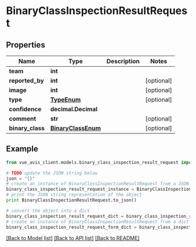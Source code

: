 # BinaryClassInspectionResultRequest


## Properties

Name | Type | Description | Notes
------------ | ------------- | ------------- | -------------
**team** | **int** |  |
**reported_by** | **int** |  | [optional]
**image** | **int** |  | [optional]
**type** | [**TypeEnum**](TypeEnum.md) |  | [optional]
**confidence** | **decimal.Decimal** |  |
**comment** | **str** |  | [optional]
**binary_class** | [**BinaryClassEnum**](BinaryClassEnum.md) |  | [optional]

## Example

```python
from vue_avis_client.models.binary_class_inspection_result_request import BinaryClassInspectionResultRequest

# TODO update the JSON string below
json = "{}"
# create an instance of BinaryClassInspectionResultRequest from a JSON string
binary_class_inspection_result_request_instance = BinaryClassInspectionResultRequest.from_json(json)
# print the JSON string representation of the object
print BinaryClassInspectionResultRequest.to_json()

# convert the object into a dict
binary_class_inspection_result_request_dict = binary_class_inspection_result_request_instance.to_dict()
# create an instance of BinaryClassInspectionResultRequest from a dict
binary_class_inspection_result_request_form_dict = binary_class_inspection_result_request.from_dict(binary_class_inspection_result_request_dict)
```
[[Back to Model list]](..#documentation-for-models) [[Back to API list]](..#documentation-for-api-endpoints) [[Back to README]](..)
